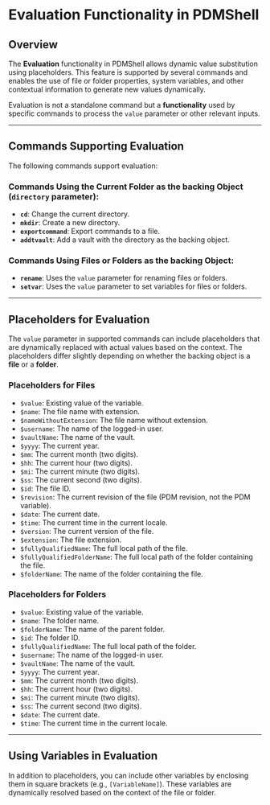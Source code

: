 # Evaluation Functionality in PDMShell

## Overview
The **Evaluation** functionality in PDMShell allows dynamic value substitution using placeholders. This feature is supported by several commands and enables the use of file or folder properties, system variables, and other contextual information to generate new values dynamically.

Evaluation is not a standalone command but a **functionality** used by specific commands to process the `value` parameter or other relevant inputs.

---

## Commands Supporting Evaluation
The following commands support evaluation:

### Commands Using the Current Folder as the backing Object (`directory` parameter):
- **`cd`**: Change the current directory.
- **`mkdir`**: Create a new directory.
- **`exportcommand`**: Export commands to a file.
- **`addtvault`**: Add a vault with the directory as the backing object.

### Commands Using Files or Folders as the backing Object:
- **`rename`**: Uses the `value` parameter for renaming files or folders.
- **`setvar`**: Uses the `value` parameter to set variables for files or folders.

---

## Placeholders for Evaluation
The `value` parameter in supported commands can include placeholders that are dynamically replaced with actual values based on the context. The placeholders differ slightly depending on whether the backing object is a **file** or a **folder**.

### Placeholders for Files
- `$value`: Existing value of the variable.
- `$name`: The file name with extension.
- `$nameWithoutExtension`: The file name without extension.
- `$username`: The name of the logged-in user.
- `$vaultName`: The name of the vault.
- `$yyyy`: The current year.
- `$mm`: The current month (two digits).
- `$hh`: The current hour (two digits).
- `$mi`: The current minute (two digits).
- `$ss`: The current second (two digits).
- `$id`: The file ID.
- `$revision`: The current revision of the file (PDM revision, not the PDM variable).
- `$date`: The current date.
- `$time`: The current time in the current locale.
- `$version`: The current version of the file.
- `$extension`: The file extension.
- `$fullyQualifiedName`: The full local path of the file.
- `$fullyQualifiedFolderName`: The full local path of the folder containing the file.
- `$folderName`: The name of the folder containing the file.

### Placeholders for Folders
- `$value`: Existing value of the variable.
- `$name`: The folder name.
- `$folderName`: The name of the parent folder.
- `$id`: The folder ID.
- `$fullyQualifiedName`: The full local path of the folder.
- `$username`: The name of the logged-in user.
- `$vaultName`: The name of the vault.
- `$yyyy`: The current year.
- `$mm`: The current month (two digits).
- `$hh`: The current hour (two digits).
- `$mi`: The current minute (two digits).
- `$ss`: The current second (two digits).
- `$date`: The current date.
- `$time`: The current time in the current locale.

---

## Using Variables in Evaluation
In addition to placeholders, you can include other variables by enclosing them in square brackets (e.g., `[VariableName]`). These variables are dynamically resolved based on the context of the file or folder.
